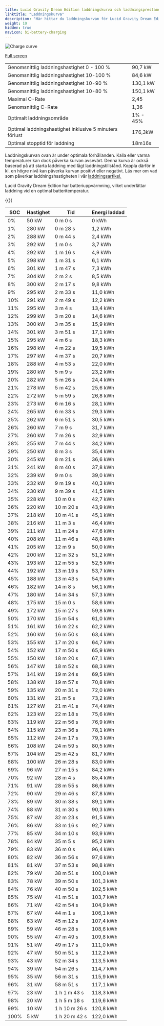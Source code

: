 ```yaml
---
title: Lucid Gravity Dream Edition laddningskurva och laddningsprestanda
linktitle: "Laddningskurva"
description: "Här hittar du laddningskurvan för Lucid Gravity Dream Edition."
weight: 10
hidden: true
navicon: bi-battery-charging
---
```

<!-- markdownlint-disable MD033 -->
<img src="../chargingcurve.svg" alt="Charge curve" class="img-fluid">

[Full screen](../chargingcurve.svg)


<table class="table table-striped">
<tbody>
<tr>
<td>Genomsnittlig laddningshastighet 0 - 100 %</td><td>90,7 kW</td>
</tr>
<tr>
<td>Genomsnittlig laddningshastighet 10-100 %</td><td>84,6 kW</td>
</tr>
<tr>
<td>Genomsnittlig laddningshastighet 10-90 %</td><td>130,1 kW</td>
</tr>
<tr>
<td>Genomsnittlig laddningshastighet 10-80 %</td><td>150,1 kW</td>
</tr>
<tr>
<td>Maximal C-Rate</td><td>2,45</td>
</tr>
<tr>
<td>Genomsnittlig C-Rate</td><td>1,36</td>
</tr>
<tr>
<td>Optimalt laddningsområde</td><td>1% - 45%</td>
</tr>
<tr>
<td>Optimal laddningshastighet inklusive 5 minuters förlust</td><td>176,3kW</td>
</tr>
<tr>
<td>Optimal stopptid för laddning</td><td>18m16s</td>
</tr>
</tbody>
</table>


Laddningskurvan ovan är under optimala förhållanden. Kalla eller varma temperaturer kan dock påverka kurvan avsevärt. Denna kurva är också baserad på att starta laddning med lågt laddningstillstånd. Koppla därför in kl. en högre nivå kan påverka kurvan positivt eller negativt. Läs mer om vad som påverkar laddningshastigheten i vår [laddningsartikel.](../../../../../technology/battery/charging/) 


Lucid Gravity Dream Edition har batteriuppvärmning, vilket underlättar laddning vid en optimal batteritemperatur.


{{<evkxdisplayaddarticle />}}
<table class="table table-striped">
<thead>
<tr><th>SOC</th><th>Hastighet</th><th>Tid</th><th>Energi laddad</th></tr>
</thead>
<tbody>
<tr>
<td>0%</td><td>50 kW</td><td> 0 m 0 s </td><td>0 kWh </td>
</tr>
<tr>
<td>1%</td><td>280 kW</td><td> 0 m 28 s </td><td>1,2 kWh </td>
</tr>
<tr>
<td>2%</td><td>288 kW</td><td> 0 m 44 s </td><td>2,4 kWh </td>
</tr>
<tr>
<td>3%</td><td>292 kW</td><td> 1 m 0 s </td><td>3,7 kWh </td>
</tr>
<tr>
<td>4%</td><td>292 kW</td><td> 1 m 16 s </td><td>4,9 kWh </td>
</tr>
<tr>
<td>5%</td><td>298 kW</td><td> 1 m 31 s </td><td>6,1 kWh </td>
</tr>
<tr>
<td>6%</td><td>301 kW</td><td> 1 m 47 s </td><td>7,3 kWh </td>
</tr>
<tr>
<td>7%</td><td>304 kW</td><td> 2 m 2 s </td><td>8,5 kWh </td>
</tr>
<tr>
<td>8%</td><td>300 kW</td><td> 2 m 17 s </td><td>9,8 kWh </td>
</tr>
<tr>
<td>9%</td><td>295 kW</td><td> 2 m 33 s </td><td>11,0 kWh </td>
</tr>
<tr>
<td>10%</td><td>291 kW</td><td> 2 m 49 s </td><td>12,2 kWh </td>
</tr>
<tr>
<td>11%</td><td>295 kW</td><td> 3 m 4 s </td><td>13,4 kWh </td>
</tr>
<tr>
<td>12%</td><td>299 kW</td><td> 3 m 20 s </td><td>14,6 kWh </td>
</tr>
<tr>
<td>13%</td><td>300 kW</td><td> 3 m 35 s </td><td>15,9 kWh </td>
</tr>
<tr>
<td>14%</td><td>301 kW</td><td> 3 m 51 s </td><td>17,1 kWh </td>
</tr>
<tr>
<td>15%</td><td>295 kW</td><td> 4 m 6 s </td><td>18,3 kWh </td>
</tr>
<tr>
<td>16%</td><td>298 kW</td><td> 4 m 22 s </td><td>19,5 kWh </td>
</tr>
<tr>
<td>17%</td><td>297 kW</td><td> 4 m 37 s </td><td>20,7 kWh </td>
</tr>
<tr>
<td>18%</td><td>288 kW</td><td> 4 m 53 s </td><td>22,0 kWh </td>
</tr>
<tr>
<td>19%</td><td>280 kW</td><td> 5 m 9 s </td><td>23,2 kWh </td>
</tr>
<tr>
<td>20%</td><td>282 kW</td><td> 5 m 26 s </td><td>24,4 kWh </td>
</tr>
<tr>
<td>21%</td><td>278 kW</td><td> 5 m 42 s </td><td>25,6 kWh </td>
</tr>
<tr>
<td>22%</td><td>272 kW</td><td> 5 m 59 s </td><td>26,8 kWh </td>
</tr>
<tr>
<td>23%</td><td>273 kW</td><td> 6 m 16 s </td><td>28,1 kWh </td>
</tr>
<tr>
<td>24%</td><td>265 kW</td><td> 6 m 33 s </td><td>29,3 kWh </td>
</tr>
<tr>
<td>25%</td><td>262 kW</td><td> 6 m 51 s </td><td>30,5 kWh </td>
</tr>
<tr>
<td>26%</td><td>260 kW</td><td> 7 m 9 s </td><td>31,7 kWh </td>
</tr>
<tr>
<td>27%</td><td>260 kW</td><td> 7 m 26 s </td><td>32,9 kWh </td>
</tr>
<tr>
<td>28%</td><td>255 kW</td><td> 7 m 44 s </td><td>34,2 kWh </td>
</tr>
<tr>
<td>29%</td><td>250 kW</td><td> 8 m 3 s </td><td>35,4 kWh </td>
</tr>
<tr>
<td>30%</td><td>245 kW</td><td> 8 m 21 s </td><td>36,6 kWh </td>
</tr>
<tr>
<td>31%</td><td>241 kW</td><td> 8 m 40 s </td><td>37,8 kWh </td>
</tr>
<tr>
<td>32%</td><td>239 kW</td><td> 9 m 0 s </td><td>39,0 kWh </td>
</tr>
<tr>
<td>33%</td><td>232 kW</td><td> 9 m 19 s </td><td>40,3 kWh </td>
</tr>
<tr>
<td>34%</td><td>230 kW</td><td> 9 m 39 s </td><td>41,5 kWh </td>
</tr>
<tr>
<td>35%</td><td>228 kW</td><td> 10 m 0 s </td><td>42,7 kWh </td>
</tr>
<tr>
<td>36%</td><td>220 kW</td><td> 10 m 20 s </td><td>43,9 kWh </td>
</tr>
<tr>
<td>37%</td><td>218 kW</td><td> 10 m 41 s </td><td>45,1 kWh </td>
</tr>
<tr>
<td>38%</td><td>216 kW</td><td> 11 m 3 s </td><td>46,4 kWh </td>
</tr>
<tr>
<td>39%</td><td>211 kW</td><td> 11 m 24 s </td><td>47,6 kWh </td>
</tr>
<tr>
<td>40%</td><td>208 kW</td><td> 11 m 46 s </td><td>48,8 kWh </td>
</tr>
<tr>
<td>41%</td><td>205 kW</td><td> 12 m 9 s </td><td>50,0 kWh </td>
</tr>
<tr>
<td>42%</td><td>200 kW</td><td> 12 m 32 s </td><td>51,2 kWh </td>
</tr>
<tr>
<td>43%</td><td>193 kW</td><td> 12 m 55 s </td><td>52,5 kWh </td>
</tr>
<tr>
<td>44%</td><td>192 kW</td><td> 13 m 19 s </td><td>53,7 kWh </td>
</tr>
<tr>
<td>45%</td><td>188 kW</td><td> 13 m 43 s </td><td>54,9 kWh </td>
</tr>
<tr>
<td>46%</td><td>182 kW</td><td> 14 m 8 s </td><td>56,1 kWh </td>
</tr>
<tr>
<td>47%</td><td>180 kW</td><td> 14 m 34 s </td><td>57,3 kWh </td>
</tr>
<tr>
<td>48%</td><td>175 kW</td><td> 15 m 0 s </td><td>58,6 kWh </td>
</tr>
<tr>
<td>49%</td><td>172 kW</td><td> 15 m 27 s </td><td>59,8 kWh </td>
</tr>
<tr>
<td>50%</td><td>170 kW</td><td> 15 m 54 s </td><td>61,0 kWh </td>
</tr>
<tr>
<td>51%</td><td>161 kW</td><td> 16 m 22 s </td><td>62,2 kWh </td>
</tr>
<tr>
<td>52%</td><td>160 kW</td><td> 16 m 50 s </td><td>63,4 kWh </td>
</tr>
<tr>
<td>53%</td><td>155 kW</td><td> 17 m 20 s </td><td>64,7 kWh </td>
</tr>
<tr>
<td>54%</td><td>152 kW</td><td> 17 m 50 s </td><td>65,9 kWh </td>
</tr>
<tr>
<td>55%</td><td>150 kW</td><td> 18 m 20 s </td><td>67,1 kWh </td>
</tr>
<tr>
<td>56%</td><td>147 kW</td><td> 18 m 52 s </td><td>68,3 kWh </td>
</tr>
<tr>
<td>57%</td><td>141 kW</td><td> 19 m 24 s </td><td>69,5 kWh </td>
</tr>
<tr>
<td>58%</td><td>138 kW</td><td> 19 m 57 s </td><td>70,8 kWh </td>
</tr>
<tr>
<td>59%</td><td>135 kW</td><td> 20 m 31 s </td><td>72,0 kWh </td>
</tr>
<tr>
<td>60%</td><td>131 kW</td><td> 21 m 5 s </td><td>73,2 kWh </td>
</tr>
<tr>
<td>61%</td><td>127 kW</td><td> 21 m 41 s </td><td>74,4 kWh </td>
</tr>
<tr>
<td>62%</td><td>123 kW</td><td> 22 m 18 s </td><td>75,6 kWh </td>
</tr>
<tr>
<td>63%</td><td>119 kW</td><td> 22 m 56 s </td><td>76,9 kWh </td>
</tr>
<tr>
<td>64%</td><td>115 kW</td><td> 23 m 36 s </td><td>78,1 kWh </td>
</tr>
<tr>
<td>65%</td><td>112 kW</td><td> 24 m 17 s </td><td>79,3 kWh </td>
</tr>
<tr>
<td>66%</td><td>108 kW</td><td> 24 m 59 s </td><td>80,5 kWh </td>
</tr>
<tr>
<td>67%</td><td>104 kW</td><td> 25 m 42 s </td><td>81,7 kWh </td>
</tr>
<tr>
<td>68%</td><td>100 kW</td><td> 26 m 28 s </td><td>83,0 kWh </td>
</tr>
<tr>
<td>69%</td><td>96 kW</td><td> 27 m 15 s </td><td>84,2 kWh </td>
</tr>
<tr>
<td>70%</td><td>92 kW</td><td> 28 m 4 s </td><td>85,4 kWh </td>
</tr>
<tr>
<td>71%</td><td>91 kW</td><td> 28 m 55 s </td><td>86,6 kWh </td>
</tr>
<tr>
<td>72%</td><td>90 kW</td><td> 29 m 46 s </td><td>87,8 kWh </td>
</tr>
<tr>
<td>73%</td><td>89 kW</td><td> 30 m 38 s </td><td>89,1 kWh </td>
</tr>
<tr>
<td>74%</td><td>88 kW</td><td> 31 m 30 s </td><td>90,3 kWh </td>
</tr>
<tr>
<td>75%</td><td>87 kW</td><td> 32 m 23 s </td><td>91,5 kWh </td>
</tr>
<tr>
<td>76%</td><td>86 kW</td><td> 33 m 16 s </td><td>92,7 kWh </td>
</tr>
<tr>
<td>77%</td><td>85 kW</td><td> 34 m 10 s </td><td>93,9 kWh </td>
</tr>
<tr>
<td>78%</td><td>84 kW</td><td> 35 m 5 s </td><td>95,2 kWh </td>
</tr>
<tr>
<td>79%</td><td>83 kW</td><td> 36 m 0 s </td><td>96,4 kWh </td>
</tr>
<tr>
<td>80%</td><td>82 kW</td><td> 36 m 56 s </td><td>97,6 kWh </td>
</tr>
<tr>
<td>81%</td><td>81 kW</td><td> 37 m 53 s </td><td>98,8 kWh </td>
</tr>
<tr>
<td>82%</td><td>79 kW</td><td> 38 m 51 s </td><td>100,0 kWh </td>
</tr>
<tr>
<td>83%</td><td>78 kW</td><td> 39 m 50 s </td><td>101,3 kWh </td>
</tr>
<tr>
<td>84%</td><td>76 kW</td><td> 40 m 50 s </td><td>102,5 kWh </td>
</tr>
<tr>
<td>85%</td><td>75 kW</td><td> 41 m 51 s </td><td>103,7 kWh </td>
</tr>
<tr>
<td>86%</td><td>71 kW</td><td> 42 m 54 s </td><td>104,9 kWh </td>
</tr>
<tr>
<td>87%</td><td>67 kW</td><td> 44 m 1 s </td><td>106,1 kWh </td>
</tr>
<tr>
<td>88%</td><td>63 kW</td><td> 45 m 12 s </td><td>107,4 kWh </td>
</tr>
<tr>
<td>89%</td><td>59 kW</td><td> 46 m 28 s </td><td>108,6 kWh </td>
</tr>
<tr>
<td>90%</td><td>55 kW</td><td> 47 m 49 s </td><td>109,8 kWh </td>
</tr>
<tr>
<td>91%</td><td>51 kW</td><td> 49 m 17 s </td><td>111,0 kWh </td>
</tr>
<tr>
<td>92%</td><td>47 kW</td><td> 50 m 51 s </td><td>112,2 kWh </td>
</tr>
<tr>
<td>93%</td><td>43 kW</td><td> 52 m 34 s </td><td>113,5 kWh </td>
</tr>
<tr>
<td>94%</td><td>39 kW</td><td> 54 m 26 s </td><td>114,7 kWh </td>
</tr>
<tr>
<td>95%</td><td>35 kW</td><td> 56 m 31 s </td><td>115,9 kWh </td>
</tr>
<tr>
<td>96%</td><td>31 kW</td><td> 58 m 51 s </td><td>117,1 kWh </td>
</tr>
<tr>
<td>97%</td><td>23 kW</td><td>1 h 1 m 43 s </td><td>118,3 kWh </td>
</tr>
<tr>
<td>98%</td><td>20 kW</td><td>1 h 5 m 18 s </td><td>119,6 kWh </td>
</tr>
<tr>
<td>99%</td><td>10 kW</td><td>1 h 10 m 26 s </td><td>120,8 kWh </td>
</tr>
<tr>
<td>100%</td><td>5 kW</td><td>1 h 20 m 42 s </td><td>122,0 kWh </td>
</tr>
</tbody>
</table>

